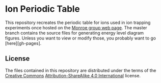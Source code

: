 Ion Periodic Table
==================

This repository recreates the periodic table for ions used in ion
trapping experiments once hosted on the
[Monroe group web page][monroe]. The master branch contains the source
files for generating energy level diagram figures. Unless you want to
view or modify those, you probably want to go [here][gh-pages].

[monroe]: http://iontrap.umd.edu/
[here]: http://mivade.github.io/ionptable/

License
-------

The files contained in this repository are distributed under the terms
of the [Creative Commons][CC]
[Attribution-ShareAlike 4.0 International][CC BY-SA 4.0] license.

[CC]: https://creativecommons.org
[CC BY-SA 4.0]: https://creativecommons.org/licenses/by-sa/4.0/

